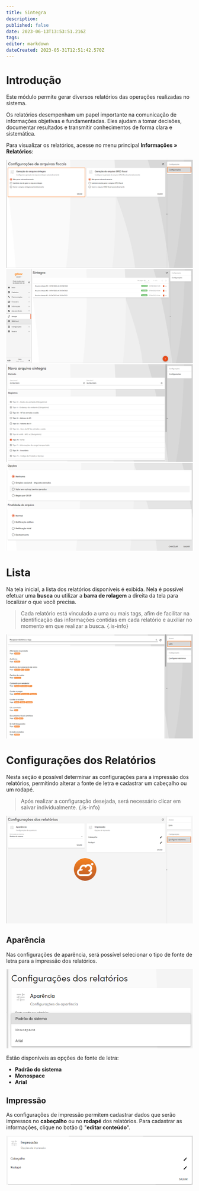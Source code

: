 ```yaml
---
title: Sintegra
description: 
published: false
date: 2023-06-13T13:53:51.216Z
tags: 
editor: markdown
dateCreated: 2023-05-31T12:51:42.570Z
---
```


# Introdução

Este módulo permite gerar diversos relatórios das operações realizadas no sistema.

Os relatórios desempenham um papel importante na comunicação de informações objetivas e fundamentadas. Eles ajudam a tomar decisões, documentar resultados e transmitir conhecimentos de forma clara e sistemática.

Para visualizar os relatórios, acesse no menu principal **Informações &raquo; Relatórios**:

![config_sintegra.png](/arquivos_fiscais/sintegra/config_sintegra.png)
![lista_sintegra.png](/arquivos_fiscais/sintegra/lista_sintegra.png)
![registro_sintegra.png](/arquivos_fiscais/sintegra/registro_sintegra.png)
![registro_sintegra1.png](/arquivos_fiscais/sintegra/registro_sintegra1.png)

# Lista
Na tela inicial, a lista dos relatórios disponíveis é exibida. Nela é possível efetuar uma **busca** ou utilizar a **barra de rolagem** a direita da tela para localizar o que você precisa.

> Cada relatório está vinculado a uma ou mais tags, afim de facilitar na identificação das informações contidas em cada relatório e auxiliar no momento em que realizar a busca.
{.is-info}

![lista_relatorios2.png](/informações/lista_relatorios2.png)


# Configurações dos Relatórios
Nesta seção é possível determinar as configurações para a impressão dos relatórios, permitindo alterar a fonte de letra e cadastrar um cabeçalho ou um rodapé.

> Após realizar a configuração desejada, será necessário clicar em <span class="mat-button mdi "> salvar</span> individualmente.
{.is-info}

![config_relatorios.png](/informações/config_relatorios.png)


## Aparência
Nas configurações de aparência, será possível selecionar o tipo de fonte de letra para a impressão dos relatórios. 

![aparencia_relatorios.png](/informações/aparencia_relatorios.png)

Estão disponíveis as opções de fonte de letra:
- **Padrão do sistema**
- **Monospace**
- **Arial**



## Impressão
As configurações de impressão permitem cadastrar dados que serão impressos no **cabeçalho** ou no **rodapé** dos relatórios. Para cadastrar as informações, clique no botão (<em class="mdi mdi-pencil"></em>) "**editar conteúdo**".

![impressao_relatorios.png](/informações/impressao_relatorios.png)

